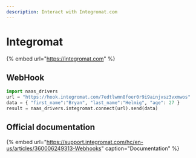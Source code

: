 ```yaml
---
description: Interact with Integromat.com
---
```


# Integromat

{% embed url="https://integromat.com" %}

## WebHook

```python
import naas_drivers
url = "https://hook.integromat.com/7edtlwmn8foer0r9i9ainjvsz3vxmwos"
data = { "first_name":"Bryan", "last_name":"Helmig", "age": 27 }
result = naas_drivers.integromat.connect(url).send(data)
```

## Official documentation

{% embed url="https://support.integromat.com/hc/en-us/articles/360006249313-Webhooks" caption="Documentation" %}

